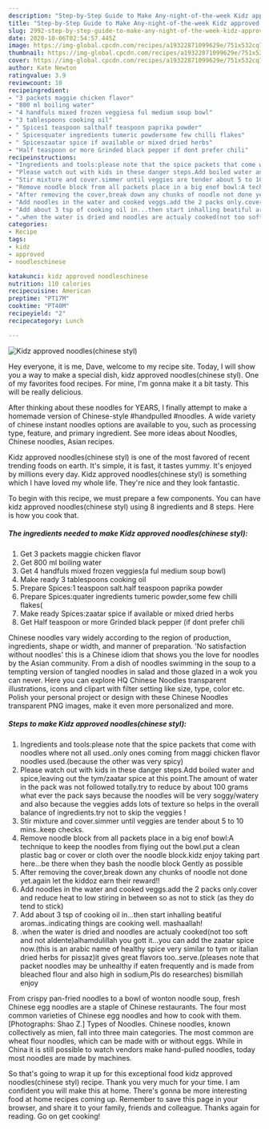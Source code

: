 ```yaml
---
description: "Step-by-Step Guide to Make Any-night-of-the-week Kidz approved noodles(chinese styl)"
title: "Step-by-Step Guide to Make Any-night-of-the-week Kidz approved noodles(chinese styl)"
slug: 2992-step-by-step-guide-to-make-any-night-of-the-week-kidz-approved-noodleschinese-styl
date: 2020-10-06T02:54:57.445Z
image: https://img-global.cpcdn.com/recipes/a19322871099629e/751x532cq70/kidz-approved-noodleschinese-styl-recipe-main-photo.jpg
thumbnail: https://img-global.cpcdn.com/recipes/a19322871099629e/751x532cq70/kidz-approved-noodleschinese-styl-recipe-main-photo.jpg
cover: https://img-global.cpcdn.com/recipes/a19322871099629e/751x532cq70/kidz-approved-noodleschinese-styl-recipe-main-photo.jpg
author: Kate Newton
ratingvalue: 3.9
reviewcount: 10
recipeingredient:
- "3 packets maggie chicken flavor"
- "800 ml boiling water"
- "4 handfuls mixed frozen veggiesa ful medium soup bowl"
- "3 tablespoons cooking oil"
- " Spices1 teaspoon salthalf teaspoon paprika powder"
- " Spicesquater ingredients tumeric powdersome few chilli flakes"
- " Spiceszaatar spice if available or mixed dried herbs"
- "Half teaspoon or more Grinded black pepper if dont prefer chili"
recipeinstructions:
- "Ingredients and tools:please note that the spice packets that come with noodles where not all used..only ones coming from maggi chicken flavor noodles used.(because the other was very spicy)"
- "Please watch out with kids in these danger steps.Add boiled water and spice,leaving out the tym/zaatar spice at this point.The amount of water in the pack was not followed totally.try to reduce by about 100 grams what ever the pack says because the noodles will be very soggy/watery and also because the veggies adds lots of texture so helps in the overall balance of ingredients.try not to skip the veggies !"
- "Stir mixture and cover.simmer until veggies are tender about 5 to 10 mins..keep checks."
- "Remove noodle block from all packets place in a big enof bowl:A technique to keep the noodles from flying out the bowl.put a clean plastic bag or cover or cloth over the noodle block.kidz enjoy taking part here...be there when they bash the noodle block Gently as possible"
- "After removing the cover,break down any chunks of noodle not done yet.again let the kiddoz earn their reward!!"
- "Add noodles in the water and cooked veggs.add the 2 packs only.cover and reduce heat to low stiring in between so as not to stick (as they do tend to stick)"
- "Add about 3 tsp of cooking oil in...then start inhalling beatiful aromas..indicating things are cooking well. mashaallah!"
- ".when the water is dried and noodles are actualy cooked(not too soft and not aldente)alhamdulillah you gott it...you can add the zaatar spice now.(this is an arabic name of healthy spice very similar to tym or italian dried herbs for pissaz)it gives great flavors too..serve.(pleases note that packet noodles may be unhealthy if eaten frequently and is made from bleached flour and also high in sodium,Pls do researches) bismillah enjoy"
categories:
- Recipe
tags:
- kidz
- approved
- noodleschinese

katakunci: kidz approved noodleschinese 
nutrition: 110 calories
recipecuisine: American
preptime: "PT17M"
cooktime: "PT40M"
recipeyield: "2"
recipecategory: Lunch

---
```



![Kidz approved noodles(chinese styl)](https://img-global.cpcdn.com/recipes/a19322871099629e/751x532cq70/kidz-approved-noodleschinese-styl-recipe-main-photo.jpg)

Hey everyone, it is me, Dave, welcome to my recipe site. Today, I will show you a way to make a special dish, kidz approved noodles(chinese styl). One of my favorites food recipes. For mine, I'm gonna make it a bit tasty. This will be really delicious.

After thinking about these noodles for YEARS, I finally attempt to make a homemade version of Chinese-style #handpulled #noodles. A wide variety of chinese instant noodles options are available to you, such as processing type, feature, and primary ingredient. See more ideas about Noodles, Chinese noodles, Asian recipes.

Kidz approved noodles(chinese styl) is one of the most favored of recent trending foods on earth. It's simple, it is fast, it tastes yummy. It's enjoyed by millions every day. Kidz approved noodles(chinese styl) is something which I have loved my whole life. They're nice and they look fantastic.


To begin with this recipe, we must prepare a few components. You can have kidz approved noodles(chinese styl) using 8 ingredients and 8 steps. Here is how you cook that.

<!--inarticleads1-->

##### The ingredients needed to make Kidz approved noodles(chinese styl):

1. Get 3 packets maggie chicken flavor
1. Get 800 ml boiling water
1. Get 4 handfuls mixed frozen veggies(a ful medium soup bowl)
1. Make ready 3 tablespoons cooking oil
1. Prepare  Spices:1 teaspoon salt.half teaspoon paprika powder
1. Prepare  Spices:quater ingredients tumeric powder,some few chilli flakes(
1. Make ready  Spices:zaatar spice if available or mixed dried herbs
1. Get Half teaspoon or more Grinded black pepper (if dont prefer chili


Chinese noodles vary widely according to the region of production, ingredients, shape or width, and manner of preparation. &#39;No satisfaction without noodles&#39; this is a Chinese idiom that shows you the love for noodles by the Asian community. From a dish of noodles swimming in the soup to a tempting version of tangled noodles in salad and those glazed in a wok you can never. Here you can explore HQ Chinese Noodles transparent illustrations, icons and clipart with filter setting like size, type, color etc. Polish your personal project or design with these Chinese Noodles transparent PNG images, make it even more personalized and more. 

<!--inarticleads2-->

##### Steps to make Kidz approved noodles(chinese styl):

1. Ingredients and tools:please note that the spice packets that come with noodles where not all used..only ones coming from maggi chicken flavor noodles used.(because the other was very spicy)
1. Please watch out with kids in these danger steps.Add boiled water and spice,leaving out the tym/zaatar spice at this point.The amount of water in the pack was not followed totally.try to reduce by about 100 grams what ever the pack says because the noodles will be very soggy/watery and also because the veggies adds lots of texture so helps in the overall balance of ingredients.try not to skip the veggies !
1. Stir mixture and cover.simmer until veggies are tender about 5 to 10 mins..keep checks.
1. Remove noodle block from all packets place in a big enof bowl:A technique to keep the noodles from flying out the bowl.put a clean plastic bag or cover or cloth over the noodle block.kidz enjoy taking part here...be there when they bash the noodle block Gently as possible
1. After removing the cover,break down any chunks of noodle not done yet.again let the kiddoz earn their reward!!
1. Add noodles in the water and cooked veggs.add the 2 packs only.cover and reduce heat to low stiring in between so as not to stick (as they do tend to stick)
1. Add about 3 tsp of cooking oil in...then start inhalling beatiful aromas..indicating things are cooking well. mashaallah!
1. .when the water is dried and noodles are actualy cooked(not too soft and not aldente)alhamdulillah you gott it...you can add the zaatar spice now.(this is an arabic name of healthy spice very similar to tym or italian dried herbs for pissaz)it gives great flavors too..serve.(pleases note that packet noodles may be unhealthy if eaten frequently and is made from bleached flour and also high in sodium,Pls do researches) bismillah enjoy


From crispy pan-fried noodles to a bowl of wonton noodle soup, fresh Chinese egg noodles are a staple of Chinese restaurants. The four most common varieties of Chinese egg noodles and how to cook with them.[Photographs: Shao Z.] Types of Noodles. Chinese noodles, known collectively as mien, fall into three main categories. The most common are wheat flour noodles, which can be made with or without eggs. While in China it is still possible to watch vendors make hand-pulled noodles, today most noodles are made by machines. 

So that's going to wrap it up for this exceptional food kidz approved noodles(chinese styl) recipe. Thank you very much for your time. I am confident you will make this at home. There's gonna be more interesting food at home recipes coming up. Remember to save this page in your browser, and share it to your family, friends and colleague. Thanks again for reading. Go on get cooking!
